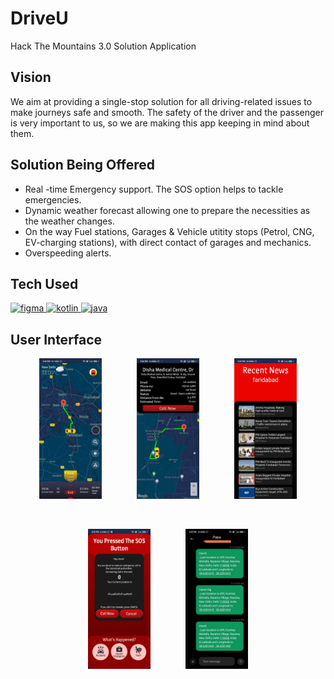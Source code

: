 # DriveU
Hack The Mountains 3.0 Solution Application

## Vision
We aim at providing a single-stop solution for all driving-related issues to make journeys safe and smooth. 
The safety of the driver and the passenger is very important to us, so we are making this app keeping in mind about them.

## Solution Being Offered
- Real -time Emergency support. The SOS option helps to tackle emergencies.
- Dynamic weather forecast allowing one to prepare the necessities as the weather changes.
- On the way Fuel stations, Garages & Vehicle utitity stops (Petrol, CNG, EV-charging stations), with direct contact of garages and mechanics.
- Overspeeding alerts.

## Tech Used
<a href="https://www.figma.com/" target="_blank" rel="noreferrer"> <img src="https://www.vectorlogo.zone/logos/figma/figma-icon.svg" alt="figma" width="40" height="40"/> </a> <a href="https://kotlinlang.org/" target="_blank" rel="noreferrer"> <img src="https://www.vectorlogo.zone/logos/kotlin/kotlin-icon.svg" alt="kotlin" width="40" height="40"/> </a> <a href="https://www.java.com/en/" target="_blank" rel="noreferrer"> <img src="https://www.vectorlogo.zone/logos/java/java-icon.svg" alt="java" width="40" height="40"/> </a> 

## User Interface
<p align="center">
<img src="./images/maps.jpeg" width="20%" /> &nbsp;&nbsp;&nbsp;&nbsp;&nbsp;&nbsp;&nbsp;&nbsp;&nbsp;&nbsp;&nbsp;&nbsp; <img src="./images/hospitals.jpeg" width="20%" /> &nbsp;&nbsp;&nbsp;&nbsp;&nbsp;&nbsp;&nbsp;&nbsp;&nbsp;&nbsp;&nbsp;&nbsp; <img src="./images/news.jpeg" width="20%" />
</p>
<br />
<p align="center">
<img src="./images/sos.jpeg" width="20%" />  &nbsp;&nbsp;&nbsp;&nbsp;&nbsp;&nbsp;&nbsp;&nbsp;&nbsp;&nbsp;&nbsp;&nbsp; <img src="./images/sos_msgs.jpeg" width="20%" />
</p>
